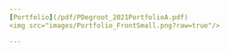 ```yaml
---
[Portfolio](/pdf/PDegroot_2021PortfolioA.pdf)
<img src="images/Portfolio_FrontSmall.png?raw=true"/>

---
```


